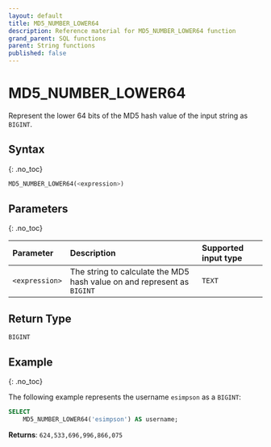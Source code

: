 ```yaml
---
layout: default
title: MD5_NUMBER_LOWER64
description: Reference material for MD5_NUMBER_LOWER64 function
grand_parent: SQL functions
parent: String functions
published: false 
---
```


# MD5\_NUMBER\_LOWER64

Represent the lower 64 bits of the MD5 hash value of the input string as `BIGINT`.

## Syntax
{: .no_toc}

```sql
MD5_NUMBER_LOWER64(<expression>)
```

## Parameters 
{: .no_toc}

| Parameter  | Description                                                              | Supported input type | 
| :---------- | :------------------------------------------------------------------------ | :-------|
| `<expression>` | The string to calculate the MD5 hash value on and represent as `BIGINT` | `TEXT` | 

## Return Type
`BIGINT`

## Example
{: .no_toc}

The following example represents the username `esimpson` as a `BIGINT`: 

```sql
SELECT
	MD5_NUMBER_LOWER64('esimpson') AS username;
```

**Returns**: `624,533,696,996,866,075`

